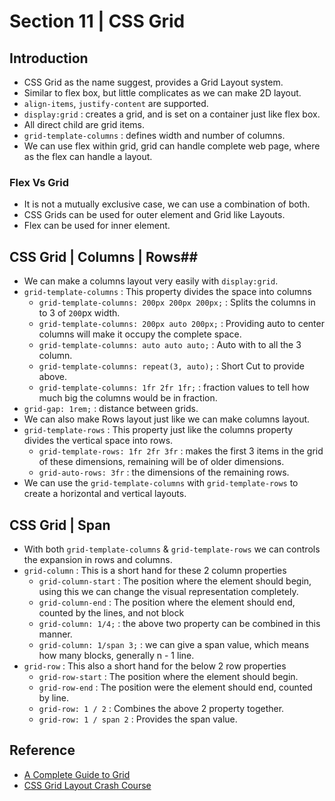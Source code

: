 # Section 11 | CSS Grid #

## Introduction ##

* CSS Grid as the name suggest, provides a Grid Layout system.
* Similar to flex box, but little complicates as we can make 2D layout.
* `align-items`, `justify-content` are supported.
* `display:grid` : creates a grid, and is set on a container just like flex box.
* All direct child are grid items.
* `grid-template-columns` : defines width and number of columns.
* We can use flex within grid, grid can handle complete web page, where as the flex can handle a layout.

### Flex Vs Grid ###
* It is not a mutually exclusive case, we can use a combination of both.
* CSS Grids can be used for outer element and Grid like Layouts.
* Flex can be used for inner element.


## CSS Grid | Columns | Rows##
* We can make a columns layout very easily with `display:grid`.
* `grid-template-columns` : This property divides the space into columns
    - `grid-template-columns: 200px 200px 200px;` : Splits the columns in to 3 of `200`px width.
    - `grid-template-columns: 200px auto 200px;` : Providing auto to center columns will make it occupy the complete space.
    - `grid-template-columns: auto auto auto;` : Auto with to all the 3 column.
    - `grid-template-columns: repeat(3, auto);` : Short Cut to provide above.
    - `grid-template-columns: 1fr 2fr 1fr;` : fraction values to tell how much big the columns would be in fraction.
* `grid-gap: 1rem;` : distance between grids.
* We can also make Rows layout just like we can make columns layout.
* `grid-template-rows` : This property just like the columns property divides the vertical space into rows.
    - `grid-template-rows: 1fr 2fr 3fr` : makes the first 3 items in the grid of these dimensions, remaining will be of older dimensions.
    - `grid-auto-rows: 3fr` : the dimensions of the remaining rows.
* We can use the `grid-template-columns` with `grid-template-rows` to create a horizontal and vertical layouts.

## CSS Grid | Span ##
* With both `grid-template-columns` & `grid-template-rows` we can controls the expansion in rows and columns.
* `grid-column` : This is a short hand for these 2 column properties
    - `grid-column-start` : The position where the element should begin, using this we can change the visual representation completely.
    - `grid-column-end` : The position where the element should end, counted by the lines, and not block
    - `grid-column: 1/4;` : the above two property can be combined in this manner.
    - `grid-column: 1/span 3;` : we can give a span value, which means how many blocks, generally n - 1 line.
* `grid-row` : This also a short hand for the below 2 row properties
    - `grid-row-start` : The position where the element should begin.
    - `grid-row-end` : The position were the element should end, counted by line.
    - `grid-row: 1 / 2` : Combines the above 2 property together.
    - `grid-row: 1 / span 2` : Provides the span value.


## Reference ##
* [ A Complete Guide to Grid ](https://css-tricks.com/snippets/css/complete-guide-grid/)
* [CSS Grid Layout Crash Course ](https://www.youtube.com/watch?v=jV8B24rSN5o)
